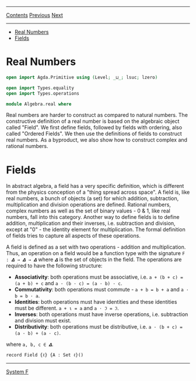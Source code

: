 ****
[Contents](contents.html)
[Previous](Algebra.ringProperties.html)
[Next](Algebra.real.html)

<!-- START doctoc generated TOC please keep comment here to allow auto update -->
<!-- DON'T EDIT THIS SECTION, INSTEAD RE-RUN doctoc TO UPDATE -->
****

- [Real Numbers](#real-numbers)
- [Fields](#fields)

<!-- END doctoc generated TOC please keep comment here to allow auto update -->

# Real Numbers

```agda
open import Agda.Primitive using (Level; _⊔_; lsuc; lzero)

open import Types.equality
open import Types.operations

module Algebra.real where
```

Real numbers are harder to construct as compared to natural numbers. The constructive definition of a real number is based on the algebraic object called "Field". We first define fields, followed by fields with ordering, also called "Ordered Fields". We then use the definitions of fields to construct real numbers. As a byproduct, we also show how to construct complex and rational numbers.

# Fields

In abstract algebra, a field has a very specific definition, which is different from the physics conception of a "thing spread across space". A field is, like real numbers, a bunch of objects (a set) for which addition, subtraction, multiplication and division operations are defined. Rational numbers, complex numbers as well as the set of binary values - 0 & 1, like real numbers, fall into this category. Another way to define fields is to define addition, multiplication and their inverses, i.e. subtraction and division, except at "0" - the identity element for multiplication. The formal definition of fields tries to capture all aspects of these operations.

A field is defined as a set with two operations - addition and multiplication. Thus, an operation on a field would be a function type with the signature `F : 𝜟 → 𝜟 → 𝜟` where `𝜟` is the set of objects in the field. The operations are required to have the following structure:

- __Associativity__: both operations must be associative, i.e. `a + (b + c) = (a + b) + c` and `a · (b · c) = (a · b) · c`.
- __Commutativity__: both operations must commute -  `a + b = b + a` and `a · b = b · a`.
- __Identities__: both operations must have identities and these identities must be different. `a + ι = a` and `a ⋅ ℑ = ℑ`.
- __Inverses__: both operations must have inverse operations, i.e. subtraction and division must exist.
- __Distributivity__: both operations must be distributive, i.e.  `a · (b + c) = (a · b) + (a · c)`.

where `a, b, c ∈ 𝜟`.

```ladagda
record Field {ℓ} {A : Set ℓ}()
```

****
[System F](./Algrbra.system_f.html)
